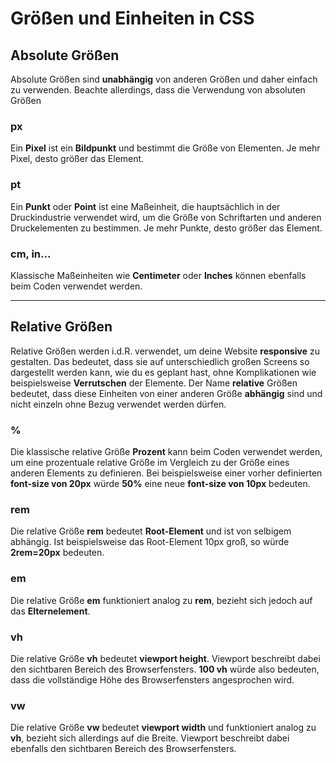 # Größen und Einheiten in CSS

## Absolute Größen

Absolute Größen sind **unabhängig** von anderen Größen und daher einfach zu verwenden. Beachte allerdings, dass die Verwendung von absoluten Größen

### px

Ein **Pixel** ist ein **Bildpunkt** und bestimmt die Größe von Elementen. Je mehr Pixel, desto größer das Element.

### pt

Ein **Punkt** oder **Point** ist eine Maßeinheit, die hauptsächlich in der Druckindustrie verwendet wird, um die Größe von Schriftarten und anderen Druckelementen zu bestimmen. Je mehr Punkte, desto größer das Element.

### cm, in...

Klassische Maßeinheiten wie **Centimeter** oder **Inches** können ebenfalls beim Coden verwendet werden. 

---

## Relative Größen

Relative Größen werden i.d.R. verwendet, um deine Website **responsive** zu gestalten. 
Das bedeutet, dass sie auf unterschiedlich großen Screens so dargestellt werden kann, wie du es geplant hast, ohne Komplikationen wie beispielsweise **Verrutschen** der Elemente. Der Name **relative** Größen bedeutet, dass diese Einheiten von einer anderen Größe **abhängig** sind und nicht einzeln ohne Bezug verwendet werden dürfen.

### %

Die klassische relative Größe **Prozent** kann beim Coden verwendet werden, um eine prozentuale relative Größe im Vergleich zu der Größe eines anderen Elements zu definieren. Bei beispielsweise einer vorher definierten **font-size von 20px** würde **50%** eine neue **font-size von 10px** bedeuten.

### rem

Die relative Größe **rem** bedeutet **Root-Element** und ist von selbigem abhängig. 
Ist beispielsweise das Root-Element 10px groß, so würde **2rem=20px** bedeuten.

### em

Die relative Größe **em** funktioniert analog zu **rem**, bezieht sich jedoch auf das **Elternelement**.

### vh

Die relative Größe **vh** bedeutet **viewport height**. Viewport beschreibt dabei den sichtbaren Bereich des Browserfensters. **100 vh** würde also bedeuten, dass die vollständige Höhe des Browserfensters angesprochen wird.

### vw

Die relative Größe **vw** bedeutet **viewport width** und funktioniert analog zu **vh**, bezieht sich allerdings auf die Breite. Viewport beschreibt dabei ebenfalls den sichtbaren Bereich des Browserfensters.